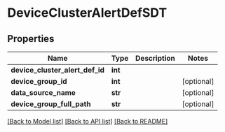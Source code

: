 # DeviceClusterAlertDefSDT

## Properties
Name | Type | Description | Notes
------------ | ------------- | ------------- | -------------
**device_cluster_alert_def_id** | **int** |  | 
**device_group_id** | **int** |  | [optional] 
**data_source_name** | **str** |  | [optional] 
**device_group_full_path** | **str** |  | [optional] 

[[Back to Model list]](../README.md#documentation-for-models) [[Back to API list]](../README.md#documentation-for-api-endpoints) [[Back to README]](../README.md)


